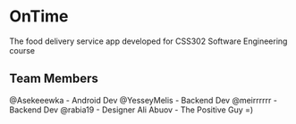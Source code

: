 # OnTime
The food delivery service app developed for CSS302 Software Engineering course

## Team Members

@Asekeeewka - Android Dev
@YesseyMelis - Backend Dev
@meirrrrrr - Backend Dev
@rabia19 - Designer 
Ali Abuov - The Positive Guy =)
